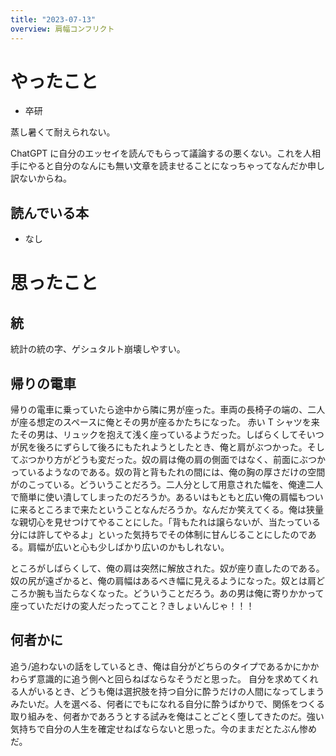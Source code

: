 ```yaml
---
title: "2023-07-13"
overview: 肩幅コンフリクト
---
```


# やったこと

- 卒研

蒸し暑くて耐えられない。

ChatGPT に自分のエッセイを読んでもらって議論するの悪くない。これを人相手にやると自分のなんにも無い文章を読ませることになっちゃってなんだか申し訳ないからね。

## 読んでいる本

- なし

# 思ったこと

## 統

統計の統の字、ゲシュタルト崩壊しやすい。

## 帰りの電車

帰りの電車に乗っていたら途中から隣に男が座った。車両の長椅子の端の、二人が座る想定のスペースに俺とその男が座るかたちになった。
赤い T シャツを来たその男は、リュックを抱えて浅く座っているようだった。しばらくしてそいつが尻を後ろにずらして後ろにもたれようとしたとき、俺と肩がぶつかった。そしてぶつかり方がどうも変だった。奴の肩は俺の肩の側面ではなく、前面にぶつかっているようなのである。奴の背と背もたれの間には、俺の胸の厚さだけの空間がのこっている。どういうことだろう。二人分として用意された幅を、俺達二人で簡単に使い潰してしまったのだろうか。あるいはもともと広い俺の肩幅もついに来るところまで来たということなんだろうか。なんだか笑えてくる。俺は狭量な親切心を見せつけてやることにした。「背もたれは譲らないが、当たっている分には許してやるよ」といった気持ちでその体制に甘んじることにしたのである。肩幅が広いと心も少しばかり広いのかもしれない。

ところがしばらくして、俺の肩は突然に解放された。奴が座り直したのである。奴の尻が遠ざかると、俺の肩幅はあるべき幅に見えるようになった。奴とは肩どころか腕も当たらなくなった。どういうことだろう。あの男は俺に寄りかかって座っていただけの変人だったってこと？きしょいんじゃ！！！

## 何者かに

追う/追わないの話をしているとき、俺は自分がどちらのタイプであるかにかかわらず意識的に追う側へと回らねばならなそうだと思った。
自分を求めてくれる人がいるとき、どうも俺は選択肢を持つ自分に酔うだけの人間になってしまうみたいだ。人を選べる、何者にでもになれる自分に酔うばかりで、関係をつくる取り組みを、何者かであろうとする試みを俺はことごとく堕してきたのだ。強い気持ちで自分の人生を確定せねばならないと思った。今のままだとたぶん惨めだ。
